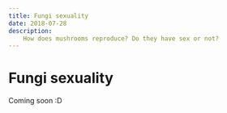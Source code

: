 ```yaml
---
title: Fungi sexuality
date: 2018-07-28
description:
    How does mushrooms reproduce? Do they have sex or not? 
---
```


# Fungi sexuality

Coming soon :D
